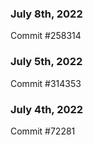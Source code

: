### July 8th, 2022

Commit #258314

### July 5th, 2022

Commit #314353


### July 4th, 2022

Commit #72281
